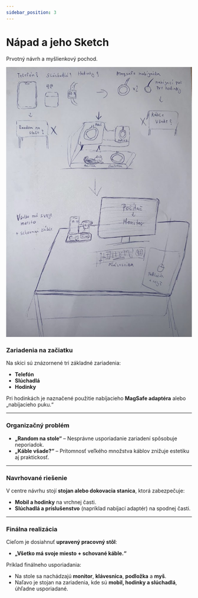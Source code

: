 ```yaml
---
sidebar_position: 3
---
```


# Nápad a jeho Sketch

Prvotný návrh a myšlienkový pochod.

![Sketch](images/napad.png)

### Zariadenia na začiatku

Na skici sú znázornené tri základné zariadenia:

- **Telefón**
- **Slúchadlá**
- **Hodinky**

Pri hodinkách je naznačené použitie nabíjacieho **MagSafe adaptéra** alebo „nabíjacieho puku.“

---

### Organizačný problém

- **„Random na stole“** – Nesprávne usporiadanie zariadení spôsobuje neporiadok.
- **„Káble všade?“** – Prítomnosť veľkého množstva káblov znižuje estetiku aj praktickosť.

---

### Navrhované riešenie

V centre návrhu stojí **stojan alebo dokovacia stanica**, ktorá zabezpečuje:

- **Mobil a hodinky** na vrchnej časti.
- **Slúchadlá a príslušenstvo** (napríklad nabíjací adaptér) na spodnej časti.

---

### Finálna realizácia

Cieľom je dosiahnuť **upravený pracovný stôl**:

- **„Všetko má svoje miesto + schované káble.“**

Príklad finálneho usporiadania:

- Na stole sa nachádzajú **monitor**, **klávesnica**, **podložka** a **myš**.
- Naľavo je stojan na zariadenia, kde sú **mobil, hodinky a slúchadlá**, úhľadne usporiadané.
